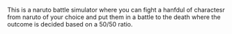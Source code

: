 This is a naruto battle simulator where you can fight a hanfdul of charactesr from naruto of your choice and put them in a battle to the death where the outcome is decided based on a 50/50 ratio.  